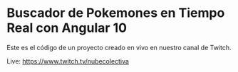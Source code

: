 # Buscador de Pokemones en Tiempo Real con Angular 10 

Este es el código de un proyecto creado en vivo en nuestro canal de Twitch. 

Live: https://www.twitch.tv/nubecolectiva 
